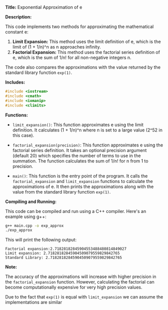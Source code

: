 **Title:** Exponential Approximation of e

**Description:**

This code implements two methods for approximating the mathematical constant e:

1. **Limit Expansion:** This method uses the limit definition of e, which is the limit of (1 + 1/n)^n as n approaches infinity.
2. **Factorial Expansion:** This method uses the factorial series definition of e, which is the sum of 1/n! for all non-negative integers n.

The code also compares the approximations with the value returned by the standard library function `exp(1)`.

**Includes:**

```c++
#include <iostream>
#include <cmath>
#include <iomanip>
#include <climits>
```

**Functions:**

* `limit_expansion()`: This function approximates e using the limit definition. It calculates (1 + 1/n)^n where n is set to a large value (2^52 in this case).

* `factorial_expansion(precision)`: This function approximates e using the factorial series definition. It takes an optional precision argument (default 20) which specifies the number of terms to use in the summation. The function calculates the sum of 1/n! for n from 1 to precision.

* `main()`: This function is the entry point of the program. It calls the `factorial_expansion` and `limit_expansion` functions to calculate the approximations of e. It then prints the approximations along with the value from the standard library function `exp(1)`.

**Compiling and Running:**

This code can be compiled and run using a C++ compiler. Here's an example using g++:

```bash
g++ main.cpp -o exp_approx
./exp_approx
```

This will print the following output:

```
Factorial expansion:2.71828182845904553488480814849027
Limit expansion: 2.71828182845904509079559829842765
Standard Library: 2.71828182845904509079559829842765
```

**Note:**

The accuracy of the approximations will increase with higher precision in the `factorial_expansion` function. However, calculating the factorial can become computationally expensive for very high precision values.

Due to the fact that `exp(1)` is equal with `limit_expansion` we can assume the implementations are similar
